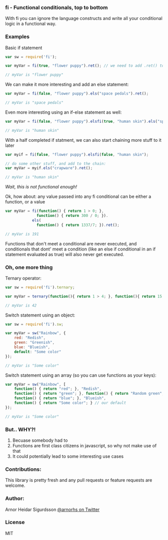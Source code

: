 ### fi - Functional conditionals, top to bottom

With fi you can ignore the language constructs and write all your conditional logic in a functional way.

### Examples

Basic if statement

```javascript
var sw = require('fi');

var myVar = fi(true, "flower puppy").ret(); // we need to add .ret() to get the value of a statement

// myVar is "flower puppy"
```

We can make it more interesting and add an else statement:

```javascript
var myVar = fi(false, "flower puppy").els("space pedals").ret();

// myVar is "space pedals"
```

Even more interesting using an if-else statement as well:

```javascript
var myVar = fi(false, "flower puppy").elsfi(true, "human skin").els("space pedals").ret();

// myVar is "human skin"
```

With a half completed if statment, we can also start chaining more stuff to it later

```javascript
var myif = fi(false, "flower puppy").elsfi(false, "human skin");

// do some other stuff, and add to the chain:
var myVar = myif.els("crapware").ret();

// myVar is "human skin"
```

*Wait, this is not functional enough!*

Ok, how about: any value passed into any fi conditional can be either a function, or a value

```javascript
var myVar = fi(function() { return 1 > 0; },
              function() { return 300 / 0; }).
            els(
              function() { return 1337/7; }).ret();

// myVar is 191
```

Functions that don't meet a conditional are never executed, and conditionals that dont' meet a
condition (like an else if conditional in an if statement evaluated as true) will also never
get executed.

### Oh, one more thing

Ternary operator:

```javascript
var sw = require('fi').ternary;

var myVar = ternary(function(){ return 1 > 4; }, function(){ return 15; }, function() { return 42; });

// myVar is 42
```

Switch statement using an object:

```javascript
var sw = require('fi').sw;

var myVar = sw("Rainbow", {
    red: "Redish",
    green: "Greenish",
    blue: "Blueish",
    default: "Some color"
});

// myVar is "Some color"
```

Switch statement using an array (so you can use functions as your keys):

```javascript
var myVar = sw("Rainbow", [
    function() { return "red"; }, "Redish",
    function() { return "green"; }, function() { return "Random green"; },
    function() { return "blue"; }, "Blueish",
    function() { return "Some color"; } // our default
});

// myVar is "Some color"
```

### But.. WHY?!

1) Becuase somebody had to
2) Functions are first class citizens in javascript, so why not make use of that
3) It could potentially lead to some interesting use cases

### Contributions:

This library is pretty fresh and any pull requests or feature requests are welcome.

### Author:

Arnor Heidar Sigurdsson
[@arnorhs on Twitter](http://twitter.com/arnorhs/)

### License

MIT
